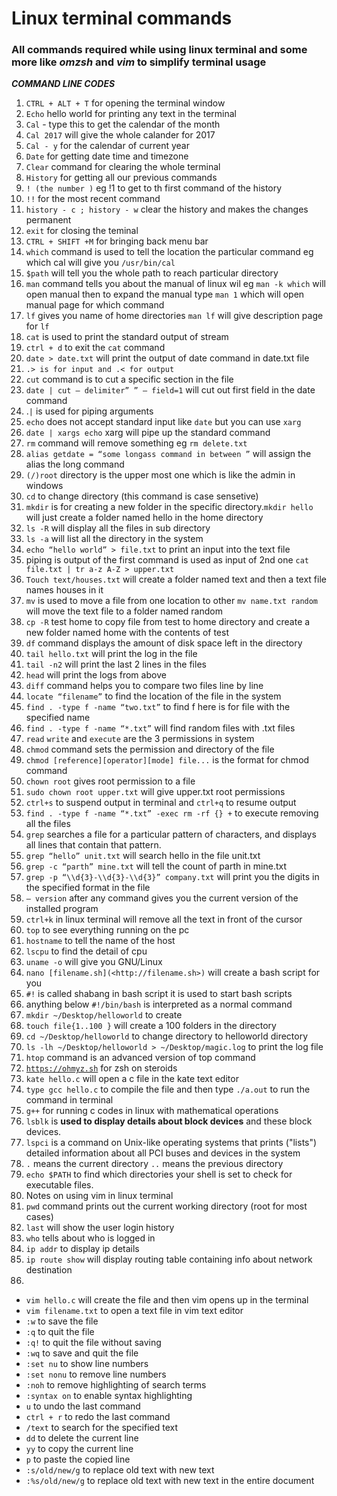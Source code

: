 # Linux terminal commands

### All commands required while using linux terminal and some more like *omzsh* and *vim* to simplify terminal usage


_**COMMAND LINE CODES**_

1.  `CTRL + ALT + T` for opening the terminal window
2.  `Echo` hello world for printing any text in the terminal
3.  `Cal` - type this to get the calendar of the month
4.  `Cal 2017` will give the whole calander for 2017
5.  `Cal - y` for the calendar of current year
6.  `Date` for getting date time and timezone
7.  `Clear` command for clearing the whole terminal
8.  `History` for getting all our previous commands
9.  `! (the number )` eg !1 to get to th first command of the history
10.  `!!` for the most recent command
11.  `history - c ; history - w` clear the history and makes the changes permanent
12.  `exit` for closing the teminal
13.  `CTRL + SHIFT +M` for bringing back menu bar
14.  `which` command is used to tell the location the particular command eg which cal will give you `/usr/bin/cal`
15.  `$path` will tell you the whole path to reach particular directory
16.  `man` command tells you about the manual of linux wil eg `man -k which` will open manual then to expand the manual type `man 1` which will open manual page for which command
17.  `lf` gives you name of home directories `man lf` will give description page for `lf`
18.  `cat` is used to print the standard output of stream
19.  `ctrl + d` to exit the `cat` command
20.  `date > date.txt` will print the output of date command in date.txt file
21.  `.> is for input and .< for output`
22.  `cut` command is to cut a specific section in the file
23.  `date | cut — delimiter” ” — field=1` will cut out first field in the date command
24.  .`|` is used for piping arguments
25.  `echo` does not accept standard input like `date` but you can use `xarg`
26.  `date | xargs echo` xarg will pipe up the standard command
27.  `rm` command will remove something eg `rm delete.txt`
28.  `alias getdate = “some longass command in between ”` will assign the alias the long command
29.  `(/)root` directory is the upper most one which is like the admin in windows
30.  `cd` to change directory (this command is case sensetive)
31.  `mkdir` is for creating a new folder in the specific directory.`mkdir hello` will just create a folder named hello in the home directory
32.   `ls -R` will display all the files in sub directory
33.  `ls -a` will list all the directory in the system
34.  `echo “hello world” > file.txt` to print an input into the text file
35.  piping is output of the first command is used as input of 2nd one `cat file.txt | tr a-z A-Z > upper.txt`
36.  `Touch text/houses.txt` will create a folder named text and then a text file names houses in it
37.  `mv` is used to move a file from one location to other `mv name.txt random` will move the text file to a folder named random
38.  `cp -R` test home to copy file from test to home directory and create a new folder named home with the contents of test
39.  `df` command displays the amount of disk space left in the directory
40.  `tail hello.txt` will print the log in the file
41.  `tail -n2` will print the last 2 lines in the files
42.  `head` will print the logs from above
43.  `diff` command helps you to compare two files line by line
44.  `locate “filename”` to find the location of the file in the system
45.  `find . -type f -name “two.txt”` to find f here is for file with the specified name
46.  `find . -type f -name “*.txt”` will find random files with .txt files
47.  `read` `write` and `execute` are the 3 permissions in system
48.  `chmod` command sets the permission and directory of the file
49.  `chmod [reference][operator][mode] file...` is the format for chmod command
50.  `chown root` gives root permission to a file
51.  `sudo chown root upper.txt` will give upper.txt root permissions
52.  `ctrl+s` to suspend output in terminal and `ctrl+q` to resume output
53.  `find . -type f -name “*.txt” -exec rm -rf {} +` to execute removing all the files
54.  `grep` searches a file for a particular pattern of characters, and displays all lines that contain that pattern.
55.  `grep “hello” unit.txt` will search hello in the file unit.txt
56.  `grep -c “parth” mine.txt` will tell the count of parth in mine.txt
57.  `grep -p “\\d{3}-\\d{3}-\\d{3}” company.txt` will print you the digits in the specified format in the file
58.  `— version` after any command gives you the current version of the installed program
59.  `ctrl+k` in linux terminal will remove all the text in front of the cursor
60.  `top` to see everything running on the pc
61.  `hostname` to tell the name of the host
62.  `lscpu` to find the detail of cpu
63.  `uname -o` will give you GNU/Linux
64.  `nano [filename.sh](<http://filename.sh>)` will create a bash script for you
65.  `#!` is called shabang in bash script it is used to start bash scripts
66.  anything below `#!/bin/bash` is interpreted as a normal command
67.  `mkdir ~/Desktop/helloworld` to create
68.  `touch file{1..100 }` will create a 100 folders in the directory
69.  `cd ~/Desktop/helloworld` to change directory to helloworld directory
70.  `ls -lh ~/Desktop/helloworld > ~/Desktop/magic.log` to print the log file
71.  `htop` command is an advanced version of top command
72.  [`https://ohmyz.sh`](https://ohmyz.sh/) for zsh on steroids
73.  `kate hello.c` will open a c file in the kate text editor
74.  `type gcc hello.c` to compile the file and then type `./a.out` to run the command in terminal
75.  `g++` for running c codes in linux with mathematical operations
76.  `lsblk` is **used to display details about block devices** and these block devices.
77.  `lspci` is a command on Unix-like operating systems that prints ("lists") detailed information about all PCI buses and devices in the system
78. `.` means the current directory `..` means the previous directory
79.  `echo $PATH` to find which directories your shell is set to check for executable files.
78.  Notes on using vim in linux terminal
79. `pwd` command prints out the current working directory (root for most cases)
80. `last` will show the user login history
81. `who` tells about who is logged in 
82. `ip addr` to display ip details 
85. `ip route show` will display routing table containing info about network destination 
86. 

-   `vim hello.c` will create the file and then vim opens up in the terminal
-   `vim filename.txt` to open a text file in vim text editor
-   `:w` to save the file
-   `:q` to quit the file
-   `:q!` to quit the file without saving
-   `:wq` to save and quit the file
-   `:set nu` to show line numbers
-   `:set nonu` to remove line numbers
-   `:noh` to remove highlighting of search terms
-   `:syntax on` to enable syntax highlighting
-   `u` to undo the last command
-   `ctrl + r` to redo the last command
-   `/text` to search for the specified text
-   `dd` to delete the current line
-   `yy` to copy the current line
-   `p` to paste the copied line
-   `:s/old/new/g` to replace old text with new text
-   `:%s/old/new/g` to replace old text with new text in the entire document